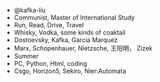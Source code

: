 - @kafka-liu
- Communist, Master of International Study
- Run, Read, Drive, Travel
- Whisky, Vodka, some kinds of coaktail
- Dostoevsky, Kafka, Garcia Marquez
- Marx, Schopenhauer, Nietzsche, 王阳明， Zizek
- Summer
- PC, Python, Html, coding
- Csgo, Horizon5, Sekiro, Nier:Automata
